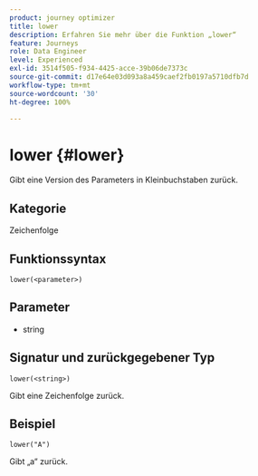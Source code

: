 ```yaml
---
product: journey optimizer
title: lower
description: Erfahren Sie mehr über die Funktion „lower“
feature: Journeys
role: Data Engineer
level: Experienced
exl-id: 3514f505-f934-4425-acce-39b06de7373c
source-git-commit: d17e64e03d093a8a459caef2fb0197a5710dfb7d
workflow-type: tm+mt
source-wordcount: '30'
ht-degree: 100%

---
```


# lower {#lower}

Gibt eine Version des Parameters in Kleinbuchstaben zurück.

## Kategorie

Zeichenfolge

## Funktionssyntax

`lower(<parameter>)`

## Parameter

* string

## Signatur und zurückgegebener Typ

`lower(<string>)`

Gibt eine Zeichenfolge zurück.

## Beispiel

`lower("A")`

Gibt „a“ zurück.
